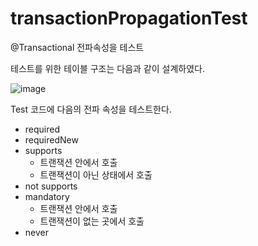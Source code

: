 # transactionPropagationTest

@Transactional 전파속성을 테스트

테스트를 위한 테이블 구조는 다음과 같이 설계하였다.

![image](https://user-images.githubusercontent.com/17060341/171417101-9ef4238b-2e53-4d9a-9144-4ddf49700f99.png)

Test 코드에 다음의 전파 속성을 테스트한다.

- required
- requiredNew
- supports
  - 트랜잭션 안에서 호출
  - 트랜잭션이 아닌 상태에서 호출
- not supports
- mandatory
  - 트랜잭션 안에서 호출
  - 트랜잭션이 없는 곳에서 호출
- never
